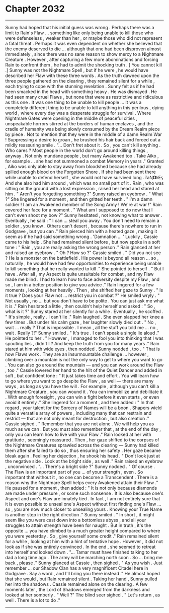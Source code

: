 
# Chapter 2032


---

Sunny had hoped that his initial guess was wrong .
Perhaps there was a limit to Rain's Flaw … something like only being unable to kill those who were defenseless , weaker than her , or maybe those who did not represent a fatal threat .
Perhaps it was even dependent on whether she believed that the enemy deserved to die … although that one had been disproven almost immediately , since there was no sane reason to show mercy to a Nightmare Creature .
However , after capturing a few more abominations and forcing Rain to confront them , he had to admit the shocking truth .
[ You cannot kill .]
Sunny was not the Nightmare Spell , but if he were , he would have described her Flaw with these three words .
As the truth dawned upon the three people gathered on the clearing , they remained silent for a while , each trying to cope with the stunning revelation .
Sunny felt as if he had been smacked in the head with something heavy .
He was dismayed .
He had seen many cruel Flaws , but none that were as restrictive and ridiculous as this one .
It was one thing to be unable to kill people …
It was a completely different thing to be unable to kill anything in this perilous , dying world , where every day was a desperate struggle for survival .
Where Nightmare Gates were opening in the middle of peaceful cities , unspeakable horrors stirred at the borders of human enclaves , and the cradle of humanity was being slowly consumed by the Dream Realm piece by piece .
Not to mention that they were in the middle of a damn Realm War !
Suppressing a desire to groan , he brushed his hair back and forced out a mildly reassuring smile .
"... Don't fret about it . So , you can't kill anything . Who cares ? Most people in the world don't go around killing things , anyway . Not only mundane people , but many Awakened too . Take Aiko , for example … she had not summoned a combat Memory in years ."
Granted , Aiko was only able to stay away from bloodshed because she had already spilled enough blood on the Forgotten Shore . If she had been sent there while unable to defend herself , she would not have survived long . ȑаŊ𝐎𝔟Εᶊ
And she also had him around , which was no small part of it .
Rain , who was sitting on the ground with a lost expression , raised her head and stared at him .
" Aren't you forgetting something ?"
Sunny raised an eyebrow .
" What ?"
She lingered for a moment , and then gritted her teeth .
" I'm a damn soldier ! I am an Awakened member of the Song Army ! We're at war !"
Rain covered her face for a moment .
" What am I supposed to do now that I can't even shoot my bow ?"
Sunny hesitated , not knowing what to answer .
Eventually , he said :
" I can … steal you away . You don't need to remain a soldier , you know . Others can't desert , because there's nowhere to run in Godgrave , but you can ."
Rain pierced him with a heated gaze , making it seem as if he had said something wrong .
'Damnation … '
Luckily , Cassie came to his help .
She had remained silent before , but now spoke in a soft tone :
" Rain , you are really asking the wrong person ."
Rain glanced at her and raised an eyebrow .
" Oh ? How so ?"
Cassie smiled .
" Did you not see ? He is a monster on the battlefield . His power is beyond all reason … so , naturally , he would have had few opportunities to experience being unable to kill something that he really wanted to kill ."
She pointed to herself .
" But I have . After all , my Aspect is quite unsuitable for combat , and my Flaw made me blind . I had to learn how to face adversity despite my Flaw , and so , I am in a better position to give you advice ."
Rain lingered for a few moments , looking at her heavily .
Then , she shifted her gaze to Sunny .
" Is it true ? Does your Flaw not … restrict you in combat ?"
He smiled wryly .
" Not usually , no … but you don't have to be polite . You can just ask me what it is ."
Rain hesitated a little , then couldn't help herself and asked :
" So , what is it ?"
Sunny stared at her silently for a while .
Eventually , he scoffed .
" It's simple , really . I can't lie ."
Rain laughed .
She even slapped her knee a few times .
But under his calm gaze , her laughter slowly died out .
" No , wait … really ? That is impossible . I mean , all the stuff you told me … no , wait . Really ?!"
Sunny smiled .
" It's true . I can't speak a single lie aloud ."
He pointed to her .
" However , I managed to fool you into thinking that I was spouting lies , didn't I ? And keep the truth from you for many years ."
Rain stared at him with wide eyes , then nodded .
Sunny nodded , too .
" That is how Flaws work . They are an insurmountable challenge … however , climbing over a mountain is not the only way to get to where you want to go . You can also go around the mountain — and you can work around the Flaw , too ."
Cassie lowered her hand to the hilt of the Quiet Dancer and added in soft , but confident tone :
" It just takes time and effort . You will learn how to go where you want to go despite the Flaw , as well — there are many ways , as long as you have the will . For example , although you can't kill a Nightmare Creature , you can wound it . You can immobilize and debilitate it . With enough foresight , you can win a fight before it even starts , or even avoid it entirely ."
She lingered for a moment , and then added :
" In that regard , your talent for the Sorcery of Names will be a boon . Shapers wield quite a versatile array of powers , including many that can restrain and restrict — that are not only meant for destruction , but also creation ."
Cassie sighed .
" Remember that you are not alone . We will help you as much as we can . But you must also remember that , at the end of the day , only you can learn how to live with your Flaw ."
Rain looked at her with gratitude , seemingly reassured .
Then , her gaze shifted to the corpses of the Nightmare Creatures sprawled across the clearing — Sunny had killed them after she failed to do so , thus ensuring her safety .
Her gaze became bleak again .
Feeling her dejection , he shook his head .
" Don't look just at the negative side . Look at the bright side , as well ."
Rain raised an eyebrow , unconvinced .
"... There's a bright side ?"
Sunny nodded .
" Of course . The Flaw is an important part of you … of your strength , even . So important that without it , no one can become a Transcendent . There is a reason why the Nightmare Spell helps every Awakened attain their Flaw ."
He paused for a moment , then added :
" It is not only because diamonds are made under pressure , or some such nonsense . It is also because one's Aspect and one's Flaw are innately tied . In fact , I am not entirely sure that it is even possible to unseal one's Aspect without first finding one's Flaw … so , you are now much closer to unsealing yours . Knowing your True Name is another step in the right direction ."
Sunny smiled .
" In short , it might seem like you were cast down into a bottomless abyss , and all your struggles to attain strength have been for naught . But in truth , it's the opposite … you have climbed to a much greater height compared to where you were yesterday . So , give yourself some credit ."
Rain remained silent for a while , looking at him with a hint of tentative hope .
However , it did not look as if she was entirely convinced .
In the end , she seemed to retreat into herself and looked down .
"... Tamar must have finished talking to her dad a long time ago . The army will be marching north soon . So ... bring me back , please ."
Sunny glanced at Cassie , then sighed .
" As you wish . Just remember … our Shadow Clan has a very magnificent Citadel here in Godgrave . Say a word , and I'll bring you there instead ."
He almost hoped that she would , but Rain remained silent .
Taking her hand , Sunny pulled her into the shadows .
Cassie remained alone on the clearing .
A few moments later , the Lord of Shadows emerged from the darkness and looked at her somberly .
" Well ?"
The blind seer sighed .
" Let's return , as well . There is a lot to do ."

---

